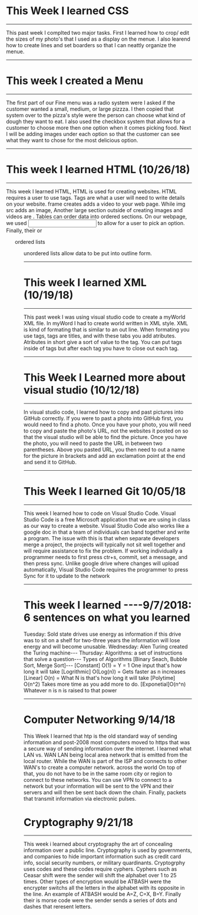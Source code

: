 # This Week I learned CSS

---

This past week I complted two major tasks. First I learned how to crop/ edit the sizes of my photo's that I used as a display on the menue. I also learend how to create lines and set boarders so that I can neattly organize the menue.

---

# This week I created a Menu

---

The first part of our Fine menu was a radio system were I asked if the customer wanted a small, medium, or large pizzza. I then copied that system over to the pizza's style were the person can choose what kind of dough they want to eat. I also used the checkbox system that allows for a customer to choose more then one option when it comes picking food. Next I will be adding images under each option so that the customer can see what they want to chose for the most delicious option.

---

# This week I learned HTML (10/26/18)

---

This week I learned HTML, HTML is used for creating websites. HTML requires a user to use tags. Tags are what a user will need to write details on your website. frame</iframe> creates adds a video to your web page. While img src adds an image, Another large section outside of creating images and videos are <tables>. Tables can order data into ordered sections. On our webpage, we used <input> to allow for a user to pick an option. Finally, their or <ol> ordered lists <ul> unordered lists allow data to be put into outline form.
 
 ---
 
# This week I learned XML (10/19/18)

---

This past week I was using visual studio code to create a myWorld XML file. In myWord I had to create world written in XML style. XML is kind of formating that is similar to an out line. When formating you use tags, tags are titles, and with these tabs you add atributes. Atributes in short give a sort of value to the tag. You can put tags inside of tags but after each tag you have to close out each tag.

---

# This Week I Learned more about visual studio (10/12/18)

---

In visual studio code, I learned how to copy and past pictures into GitHub correctly. If you were to past a photo into GitHub first, you would need to find a photo. Once you have your photo, you will need to copy and paste the photo's URL, not the websites it posted on so that the visual studio will be able to find the picture. Once you have the photo, you will need to paste the URL in between two parentheses. Above you pasted URL, you then need to out a name for the picture in brackets and add an exclamation point at the end and send it to GitHub.

---


# This Week I learned Git 10/05/18

---

This week I learned how to code on Visual Studio Code. Visual Studio Code is a free Microsoft application that we are using in class as our way to create a website. Visual Studio Code also works like a google doc in that a team of individuals can band together and write a program. The issue with this is that when separate developers merge a project, the projects will typically not sit well together and will require assistance to fix the problem. If working individually a programmer needs to first press ctr+s, commit, set a message, and then press sync. Unlike google drive where changes will upload automatically, Visual Studio Code requires the programmer to press Sync for it to update to the network

---

# This week I learned ----9/7/2018: 6 sentences on what you learned 

Tuesday: Sold state drives use energy as information if this drive was to sit on a shelf for two-three years the information will lose energy and will become unusable. 
Wednesday: Alen Turing created the Turing machine--- 
Thursday: Algorithms: a set of instructions that solve a question--- 
Types of Algorithms [Binary Seach, Bubble Sort, Merge Sort]--- 
[Constant] O(1) = Y = 1 One input that's how long it will take 
[Logrithmic] O(Log(n)) = Gets faster as n increases 
[Linear] O(n) = What N is that's how long it will take 
[Polytime] O(n^2) Takes more time as you add more to do. 
[Exponetial]O(n^n) Whatever n is n is raised to that power

---

# Computer Networking 9/14/18

This Week I learned that htp is the old standard way of sending information and post-2008 most computers moved to https that was a secure way of sending information over the internet. I learned what LAN vs. WAN LAN being local area network that is emitted from the local router. While the WAN is part of the ISP and connects to other WAN's to create a computer network. across the world On top of that, you do not have to be in the same room city or region to connect to these networks. You can use VPN to connect to a network but your information will be sent to the VPN and their servers and will then be sent back down the chain. Finally,  packets that transmit information via electronic pulses.

# Cryptography 9/21/18

---

This week i learned about cryptography the art of concealing information over a public line. Cryptography is used by governments, and companies to hide important information such as credit card info, social security numbers, or military quardinants. Cryptogrphy uses codes and these codes require cyphers. Cyphers such as Ceasar shift were the sender will shift  the alphabet over 1 to 25 times. Other types of encryption would be ATBASH were the encrypter switchs all the letters in the alphabet with its opposite in the line. An example of ATBASH would be A=Z, C=X, B=Y. Finally their is morse code were the sender sends a series of dots and dashes that reresent letters.

